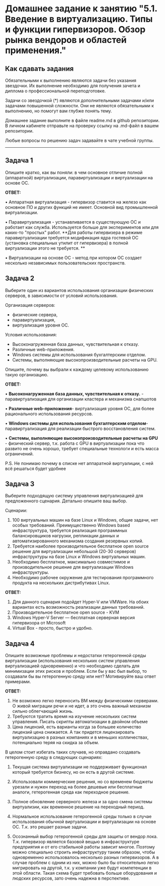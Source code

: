 
# Домашнее задание к занятию "5.1. Введение в виртуализацию. Типы и функции гипервизоров. Обзор рынка вендоров и областей применения."


## Как сдавать задания

Обязательными к выполнению являются задачи без указания звездочки. Их выполнение необходимо для получения зачета и диплома о профессиональной переподготовке.

Задачи со звездочкой (*) являются дополнительными задачами и/или задачами повышенной сложности. Они не являются обязательными к выполнению, но помогут вам глубже понять тему.

Домашнее задание выполните в файле readme.md в github репозитории. В личном кабинете отправьте на проверку ссылку на .md-файл в вашем репозитории.

Любые вопросы по решению задач задавайте в чате учебной группы.

---

## Задача 1

Опишите кратко, как вы поняли: в чем основное отличие полной (аппаратной) виртуализации, паравиртуализации и виртуализации на основе ОС.


**ОТВЕТ:**

• Аппаратная виртуализация  - гипервизор ставится на железо как основное ПО и других функций не имеет. Основной вид промышленной виртуализации.
  
• Паравиртуализация - устанавливается в существующую ОС и работает как служба. Используется больше для экспериментов или для каких-то "простых" работ. **Для работы гипервизера в режиме паравиртуализации требуется модификация ядра гостевой ОС (установка специальных утилит от гипервизера) в полной виртуализации этого не требуется. **

• Виртуализации на основе ОС - метод при котором ОС создает несколько независимых пользовательских пространств. 


## Задача 2

Выберите один из вариантов использования организации физических серверов, в зависимости от условий использования.

Организация серверов:
- физические сервера,
- паравиртуализация,
- виртуализация уровня ОС.

Условия использования:
- Высоконагруженная база данных, чувствительная к отказу.
- Различные web-приложения.
- Windows системы для использования бухгалтерским отделом.
- Системы, выполняющие высокопроизводительные расчеты на GPU.

Опишите, почему вы выбрали к каждому целевому использованию такую организацию.

**ОТВЕТ:**

• **Высоконагруженная база данных, чувствительная к отказу.**  - паравиртуализация для организации кластера и механизма снапшотов

• **Различные web-приложения**- виртуализация уровня ОС, для более рационального использования ресурсов.

• **Windows системы для использования бухгалтерским отделом**- паравиртуализация для реализации быстрого восстановления систем. 

• **Системы, выполняющие высокопроизводительные расчеты на GPU** - физический сервер, т.к. работа с GPU в виртуализации пока что развито не очень хорошо, требует специальные технологи и есть масса ограничений.


P.S. Не понимаю почему в списке нет аппаратной виртуалиции, с ней всё решаться будет удобнее


## Задача 3

Выберите подходящую систему управления виртуализацией для предложенного сценария. Детально опишите ваш выбор.

Сценарии:

1. 100 виртуальных машин на базе Linux и Windows, общие задачи, нет особых требований. Преимущественно Windows based инфраструктура, требуется реализация программных балансировщиков нагрузки, репликации данных и автоматизированного механизма создания резервных копий.
2. Требуется наиболее производительное бесплатное open source решение для виртуализации небольшой (20-30 серверов) инфраструктуры на базе Linux и Windows виртуальных машин.
3. Необходимо бесплатное, максимально совместимое и производительное решение для виртуализации Windows инфраструктуры.
4. Необходимо рабочее окружение для тестирования программного продукта на нескольких дистрибутивах Linux.


**ОТВЕТ:**

1. Для данного сценария подойдет Hyper-V или VMWare. На обоих вариантах есть возможность реализации данных требований. 
2. Производительное бесплатное open source - KVM
3. Windows Hyper-V Server — бесплатная серверная версия гипервизора от Microsoft
4. Virtual Box - просто, быстро и удобно. 
	

## Задача 4

Опишите возможные проблемы и недостатки гетерогенной среды виртуализации (использования нескольких систем управления виртуализацией одновременно) и что необходимо сделать для минимизации этих рисков и проблем. Если бы у вас был выбор, то создавали бы вы гетерогенную среду или нет? Мотивируйте ваш ответ примерами.

**ОТВЕТ:**

1. Не возможно легко переносить ВМ между физическими серверами. О живой миграции речи и не идет, а это очень важный механизм сильно облегчающий жизнь. 
2. Требуются тратить время на изучение нескольких систем управления.  Писать скрипты автоматизации в двойном объеме 
3. Цена лицензий, есть варианты когда за большее количество лицензий цена снижается. А так придется лицензировать виртуализацию в разных компаниях и в меньших колличествах, потенциально теряя на скидка за объем. 


В целом стоит избегать таких случаев, но оправдано создавать гетерогенную среду в следующих сценариях:

1. Текущая система виртуализации не поддерживает функционал который требуется бизнесу, но он есть в другой системе. 
  
2. Использовали коммерческие решения, но со временем бюджеты урезали и нужен переход на более дешевые или бесплатные аналоги, гетерогенная среда как переходное решение.
  
3. Полное обновление серверного железа и за одно смена системы виртуализии, как временное решение на переходный период. 
  
4. Нормальное использование гетерогенной среды только в случае использования обычной виртуализации и виртуализации на основе ОС. Т.к. это решает разные задачи. 

5. Осознанный выбор гетерогенной среды для защиты от вендор лока. Т.к. гипервизор является базовой вещью в инфраструктуре предприятия и от его стабильной работы зависит многое. Поэтому можно специально строить инфраструктуру таким образом, чтобы одновременно использовалось несколько разных гипервизоров. А в случае проблем с одним из них, можно было бы относительно легко мигрировать на другой, т.к. у компании уже будут компетенции в этой области. Такая схема будет требовать больше оборудования и людских ресурсов, зато очень надежна в перспективе.
  

